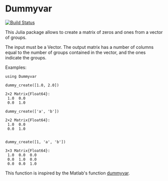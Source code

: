 # Dummyvar

[![Build Status](https://github.com/fabrizioleone/Dummyvar.jl/actions/workflows/CI.yml/badge.svg?branch=main)](https://github.com/fabrizioleone/Dummyvar.jl/actions/workflows/CI.yml?query=branch%3Amain)

This Julia package allows to create a matrix of zeros and ones from a vector of groups. 

The input must be a Vector. The output matrix has a number of columns equal to the number of groups contained in the vector, and the ones indicate the groups. 

Examples:

```
using Dummyvar

dummy_create([1.0, 2.0])

2×2 Matrix{Float64}:
 1.0  0.0
 0.0  1.0

dummy_create(['a', 'b'])

2×2 Matrix{Float64}:
 1.0  0.0
 0.0  1.0
 
 
dummy_create([1, 'a', 'b'])

3×3 Matrix{Float64}:
 1.0  0.0  0.0
 0.0  1.0  0.0
 0.0  0.0  1.0

```





This function is inspired by the Matlab's function [dummyvar](https://www.mathworks.com/help/stats/dummyvar.html).
